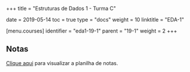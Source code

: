 +++
title = "Estruturas de Dados 1 - Turma C"

date = 2019-05-14
toc = true
type = "docs"
weight = 10
linktitle = "EDA-1"

[menu.courses]
  identifier = "eda1-19-1"
  parent = "19-1"
  weight = 2
+++

## Notas

[Clique aqui](/courses/2019_1/EDA-1.html) para visualizar a planilha
de notas.
